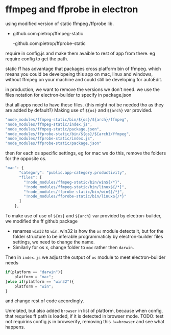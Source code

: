 # ffmpeg and ffprobe in electron

using modified version of static ffmpeg /ffprobe lib.

* github.com:pietrop/ffmpeg-static

  -github.com:pietrop/ffprobe-static

require in config.js and make them avaible to rest of app from there. eg require config to get the path.

static ff has advantage that packages cross platform bin of ffmpeg. which means you could be developeing this app on mac, linux and windows, without ffmpeg on your machine and could still be developing for autoEdit.

in production, we want to remove the versions we don't need. we use the files notation for electron-builder to specify in package.json

that all apps need to have these files. \(this might not be needed tho as they are added by default?\) Making use of `${os}` and `${arch}` var provided.

```javascript
"node_modules/ffmpeg-static/bin/${os}/${arch}/ffmpeg",
"node_modules/ffmpeg-static/index.js",
"node_modules/ffmpeg-static/package.json",
"node_modules/ffprobe-static/bin/${os}/${arch}/ffmpeg",
"node_modules/ffprobe-static/index.js",
"node_modules/ffprobe-static/package.json"
```

then for each os specific settings, eg for mac we do this, remove the folders for the opposite os.

```javascript
"mac": {
      "category": "public.app-category.productivity",
      "files": [
        "!node_modules/ffmpeg-static/bin/win${/*}",
        "!node_modules/ffmpeg-static/bin/linux${/*}",
        "!node_modules/ffprobe-static/bin/win${/*}",
        "!node_modules/ffprobe-static/bin/linux${/*}"
      ]
    },
```

To make use of use of `${os}` and `${arch}` var provided by electron-builder, we modified the ff github package

* renames `win32` to `win`. win32 is how the `os` module detects it, but for the folder structure to be inferable programmaticly by electron-builder files settings, we need to change the name.
* Similarly for os x, change folder to `mac` rather then `darwin`.

Then in `index.js` we adjust the output of `os` module to meet electron-builder needs

```javascript
if(platform == "darwin"){
    platform = "mac";
}else if(platform == "win32"){
    platform = "win";
}
```

and change rest of code accordingly.

Unrelated, but also added `browser` in list of platform, because when config, that requries ff path is loaded, if it is detected in browser mode. TODO: test not requirins config.js in browserify, removing this `!==browser` and see what happens.

